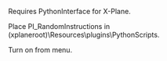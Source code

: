 Requires PythonInterface for X-Plane.

Place PI_RandomInstructions in (xplaneroot)\Resources\plugins\PythonScripts\.

Turn on from menu.